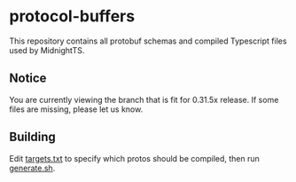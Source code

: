 # protocol-buffers
This repository contains all protobuf schemas and compiled Typescript files used by MidnightTS.

## Notice
You are currently viewing the branch that is fit for 0.31.5x release. If some files are missing, please let us know.

## Building
Edit [targets.txt](targets.txt) to specify which protos should be compiled, then run [generate.sh](generate.sh).